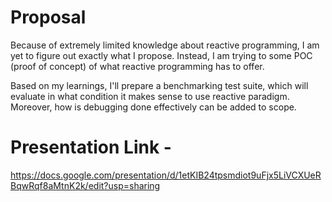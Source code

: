 # Proposal
Because of extremely limited knowledge about reactive programming, I am yet to figure out exactly what I propose.
Instead, I am trying to some POC (proof of concept) of what reactive programming has to offer.

Based on my learnings, I'll prepare a benchmarking test suite, which will evaluate in what condition it makes sense to use
reactive paradigm. 
Moreover, how is debugging done effectively can be added to scope.


# Presentation Link - 
https://docs.google.com/presentation/d/1etKIB24tpsmdiot9uFjx5LiVCXUeRBqwRqf8aMtnK2k/edit?usp=sharing

